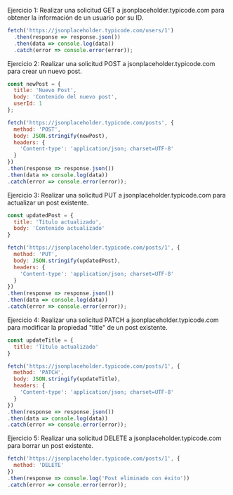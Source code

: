 Ejercicio 1: Realizar una solicitud GET a jsonplaceholder.typicode.com para obtener la información de un usuario por su ID.

```javascript
fetch('https://jsonplaceholder.typicode.com/users/1')
  .then(response => response.json())
  .then(data => console.log(data))
  .catch(error => console.error(error));
```

Ejercicio 2: Realizar una solicitud POST a jsonplaceholder.typicode.com para crear un nuevo post.

```javascript
const newPost = {
  title: 'Nuevo Post',
  body: 'Contenido del nuevo post',
  userId: 1
};

fetch('https://jsonplaceholder.typicode.com/posts', {
  method: 'POST',
  body: JSON.stringify(newPost),
  headers: {
    'Content-type': 'application/json; charset=UTF-8'
  }
})
.then(response => response.json())
.then(data => console.log(data))
.catch(error => console.error(error));
```

Ejercicio 3: Realizar una solicitud PUT a jsonplaceholder.typicode.com para actualizar un post existente.

```javascript
const updatedPost = {
  title: 'Título actualizado',
  body: 'Contenido actualizado'
}

fetch('https://jsonplaceholder.typicode.com/posts/1', {
  method: 'PUT',
  body: JSON.stringify(updatedPost),
  headers: {
    'Content-type': 'application/json; charset=UTF-8'
  }
})
.then(response => response.json())
.then(data => console.log(data))
.catch(error => console.error(error));
```

Ejercicio 4: Realizar una solicitud PATCH a jsonplaceholder.typicode.com para modificar la propiedad "title" de un post existente.

```javascript
const updateTitle = {
  title: 'Título actualizado'
}

fetch('https://jsonplaceholder.typicode.com/posts/1', {
  method: 'PATCH',
  body: JSON.stringify(updateTitle),
  headers: {
    'Content-type': 'application/json; charset=UTF-8'
  }
})
.then(response => response.json())
.then(data => console.log(data))
.catch(error => console.error(error));
```

Ejercicio 5: Realizar una solicitud DELETE a jsonplaceholder.typicode.com para borrar un post existente.

```javascript
fetch('https://jsonplaceholder.typicode.com/posts/1', {
  method: 'DELETE'
})
.then(response => console.log('Post eliminado con éxito'))
.catch(error => console.error(error));
```